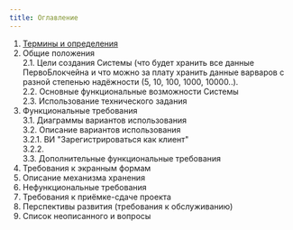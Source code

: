 ```yaml
---
title: Оглавление
---
```


1. [Термины и определения](terminy-i-opredeleniya)
2. Общие положения  
	2.1. Цели создания Системы (что будет хранить все данные ПервоБлокчейна и что можно за плату хранить данные варваров с разной степенью надёжности (5, 10, 100, 1000, 10000..).  
	2.2. Основные функциональные возможности Системы  
	2.3. Использование технического задания  
3. Функциональные требования  
	3.1. Диаграммы вариантов использования  
	3.2. Описание вариантов использования  
		3.2.1. ВИ "Зарегистрироваться как клиент"  
		3.2.2.  
	3.3. Дополнительные функциональные требования  
4. Требования к экранным формам
5. Описание механизма хранения
6. Нефункциональные требования
7. Требования к приёмке-сдаче проекта
8. Перспективы развития (требования к обслуживанию)
9. Список неописанного и вопросы